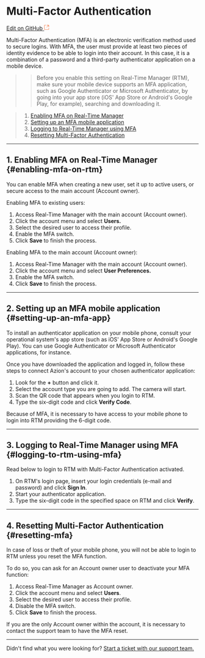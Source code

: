 # **Multi-Factor Authentication**

[Edit on GitHub <svg width="14" height="14" xmlns="http://www.w3.org/2000/svg"><g fill="none" stroke="#F3652B"><path d="M4.81.71H.672v11.43H12.1V8.001" stroke-width=".8"/><path d="M6.87.786h5.155V5.94M6.31 6.5L12.026.786"/></g></svg>](https://github.com/aziontech/docs_en/edit/master/accounts/multi-factor-authentication/index.md)

Multi-Factor Authentication (MFA) is an electronic verification method used to secure logins. With MFA, the user must provide at least two pieces of identity evidence to be able to login into their account. In this case, it is a combination of a password and a third-party authenticator application on a mobile device. 

> > Before you enable this setting on Real-Time Manager (RTM), make sure your mobile device supports an MFA application, such as Google Authenticator or Microsoft Authenticator, by going into your app store (iOS' App Store or Android's Google Play, for example), searching and downloading it.

> 1. [Enabling MFA on Real-Time Manager](#enabling-mfa-on-rtm)
> 2. [Setting up an MFA mobile application](#setting-up-an-mfa-app)
> 3. [Logging to Real-Time Manager using MFA](#logging-to-rtm-using-mfa)
> 4. [Resetting Multi-Factor Authentication](#resetting-mfa)

---

## 1. Enabling MFA on Real-Time Manager {#enabling-mfa-on-rtm}

You can enable MFA when creating a new user, set it up to active users, or secure access to the main account (Account owner). 

Enabling MFA to existing users:

1. Access Real-Time Manager with the main account (Account owner). 
2. Click the account menu and select **Users.** 
3. Select the desired user to access their profile.
4. Enable the MFA switch. 
5. Click **Save** to finish the process. 



Enabling MFA to the main account (Account owner):

1. Access Real-Time Manager with the main account (Account owner). 
2. Click the account menu and select **User Preferences.** 
3. Enable the MFA switch.
4. Click **Save** to finish the process. 



---

## 2. Setting up an MFA mobile application {#setting-up-an-mfa-app}

To install an authenticator application on your mobile phone, consult your operational system's app store (such as iOS' App Store or Android's Google Play). You can use Google Authenticator or Microsoft Authenticator applications, for instance.

Once you have downloaded the application and logged in, follow these steps to connect Azion's account to your chosen authenticator application:

1. Look for the **+** button and click it.
2. Select the account type you are going to add. The camera will start.
3. Scan the QR code that appears when you login to RTM.
4. Type the six-digit code and click **Verify Code**.



Because of MFA, it is necessary to have access to your mobile phone to login into RTM providing the 6-digit code.



---

## 3. Logging to Real-Time Manager using MFA {#logging-to-rtm-using-mfa}

Read below to login to RTM with Multi-Factor Authentication activated.

1. On RTM's login page, insert your login credentials (e-mail and password) and click **Sign In**.
2. Start your authenticator application.
3. Type the six-digit code in the specified space on RTM and click **Verify**.



---

## 4. Resetting Multi-Factor Authentication {#resetting-mfa}

In case of loss or theft of your mobile phone, you will not be able to login to RTM unless you reset the MFA function. 

To do so, you can ask for an Account owner user to deactivate your MFA function: 

1. Access Real-Time Manager as Account owner.
2. Click the account menu and select **Users**. 
3. Select the desired user to access their profile.
4. Disable the MFA switch.
5. Click **Save** to finish the process. 

If you are the only Account owner within the account, it is necessary to contact the support team to have the MFA reset.



---

Didn't find what you were looking for? [Start a ticket with our support team.](https://tickets.azion.com/)

